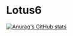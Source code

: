 # Lotus6
[![Anurag's GitHub stats](https://github-readme-stats.vercel.app/api?username=Lotus6)](https://github.com/anuraghazra/github-readme-stats)
